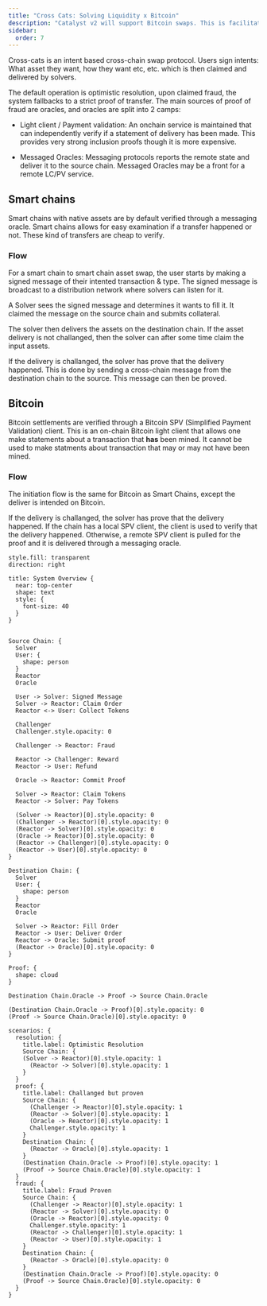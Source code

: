 ```yaml
---
title: "Cross Cats: Solving Liquidity x Bitcoin"
description: "Catalyst v2 will support Bitcoin swaps. This is facilitates through intent based swaps that are verified through an on-chain Bitcoin SPV client. This provides: Fast settlement, Competitive rates, and near full security."
sidebar:
  order: 7
---
```


Cross-cats is an intent based cross-chain swap protocol. Users sign intents: What asset they want, how they want etc, etc. which is then claimed and delivered by solvers.

The default operation is optimistic resolution, upon claimed fraud, the system fallbacks to a strict proof of transfer. The main sources of proof of fraud are oracles, and oracles are split into 2 camps:

- Light client / Payment validation: An onchain service is maintained that can independently verify if a statement of delivery has been made. This provides very strong inclusion proofs though it is more expensive.

- Messaged Oracles: Messaging protocols reports the remote state and deliver it to the source chain. Messaged Oracles may be a front for a remote LC/PV service.

## Smart chains

Smart chains with native assets are by default verified through a messaging oracle. Smart chains allows for easy examination if a transfer happened or not. These kind of transfers are cheap to verify.

### Flow

For a smart chain to smart chain asset swap, the user starts by making a signed message of their intented transaction & type. The signed message is broadcast to a distribution network where solvers can listen for it.

A Solver sees the signed message and determines it wants to fill it. It claimed the message on the source chain and submits collateral.

The solver then delivers the assets on the destination chain. If the asset delivery is not challanged, then the solver can after some time claim the input assets.

If the delivery is challanged, the solver has prove that the delivery happened. This is done by sending a cross-chain message from the destination chain to the source. This message can then be proved.

## Bitcoin

Bitcoin settlements are verified through a Bitcoin SPV (Simplified Payment Validation) client. This is an on-chain Bitcoin light client that allows one make statements about a transaction that **has** been mined. It cannot be used to make statments about transaction that may or may not have been mined.

### Flow

The initiation flow is the same for Bitcoin as Smart Chains, except the deliver is intended on Bitcoin.

If the delivery is challanged, the solver has prove that the delivery happened. If the chain has a local SPV client, the client is used to verify that the delivery happened. Otherwise, a remote SPV client is pulled for the proof and it is delivered through a messaging oracle.

```d2 animateInterval=10000
style.fill: transparent
direction: right

title: System Overview {
  near: top-center
  shape: text
  style: {
    font-size: 40
  }
}


Source Chain: {
  Solver
  User: {
    shape: person
  }
  Reactor
  Oracle

  User -> Solver: Signed Message
  Solver -> Reactor: Claim Order
  Reactor <-> User: Collect Tokens

  Challenger
  Challenger.style.opacity: 0

  Challenger -> Reactor: Fraud

  Reactor -> Challenger: Reward
  Reactor -> User: Refund

  Oracle -> Reactor: Commit Proof

  Solver -> Reactor: Claim Tokens
  Reactor -> Solver: Pay Tokens

  (Solver -> Reactor)[0].style.opacity: 0
  (Challenger -> Reactor)[0].style.opacity: 0
  (Reactor -> Solver)[0].style.opacity: 0
  (Oracle -> Reactor)[0].style.opacity: 0
  (Reactor -> Challenger)[0].style.opacity: 0
  (Reactor -> User)[0].style.opacity: 0
}

Destination Chain: {
  Solver
  User: {
    shape: person
  }
  Reactor
  Oracle

  Solver -> Reactor: Fill Order
  Reactor -> User: Deliver Order
  Reactor -> Oracle: Submit proof
  (Reactor -> Oracle)[0].style.opacity: 0
}

Proof: {
  shape: cloud
}

Destination Chain.Oracle -> Proof -> Source Chain.Oracle

(Destination Chain.Oracle -> Proof)[0].style.opacity: 0
(Proof -> Source Chain.Oracle)[0].style.opacity: 0

scenarios: {
  resolution: {
    title.label: Optimistic Resolution
    Source Chain: {
    (Solver -> Reactor)[0].style.opacity: 1
      (Reactor -> Solver)[0].style.opacity: 1
    }
  }
  proof: {
    title.label: Challanged but proven
    Source Chain: {
      (Challenger -> Reactor)[0].style.opacity: 1
      (Reactor -> Solver)[0].style.opacity: 1
      (Oracle -> Reactor)[0].style.opacity: 1
      Challenger.style.opacity: 1
    }
    Destination Chain: {
      (Reactor -> Oracle)[0].style.opacity: 1
    }
    (Destination Chain.Oracle -> Proof)[0].style.opacity: 1
    (Proof -> Source Chain.Oracle)[0].style.opacity: 1
  }
  fraud: {
    title.label: Fraud Proven
    Source Chain: {
      (Challenger -> Reactor)[0].style.opacity: 1
      (Reactor -> Solver)[0].style.opacity: 0
      (Oracle -> Reactor)[0].style.opacity: 0
      Challenger.style.opacity: 1
      (Reactor -> Challenger)[0].style.opacity: 1
      (Reactor -> User)[0].style.opacity: 1
    }
    Destination Chain: {
      (Reactor -> Oracle)[0].style.opacity: 0
    }
    (Destination Chain.Oracle -> Proof)[0].style.opacity: 0
    (Proof -> Source Chain.Oracle)[0].style.opacity: 0
  }
}
```
